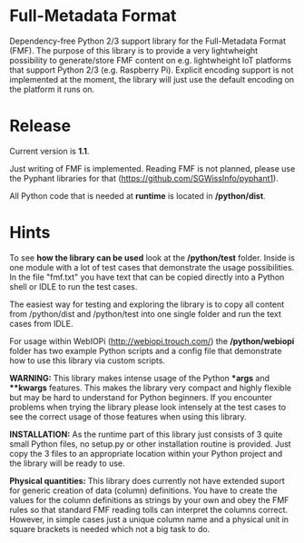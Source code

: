 # Full-Metadata Format
Dependency-free Python 2/3 support library for the Full-Metadata Format (FMF). The purpose of this library is to provide a very lightwheight possibility to generate/store FMF content on e.g. lightwheight IoT platforms that support Python 2/3 (e.g. Raspberry Pi). Explicit encoding support is not implemented at the moment, the library will just use the default encoding on the platform it runs on.

# Release
Current version is **1.1**.

Just writing of FMF is implemented. Reading FMF is not planned, please use the Pyphant libraries for that (https://github.com/SGWissInfo/pyphant1).

All Python code that is needed at **runtime** is located in **/python/dist**.

# Hints
To see **how the library can be used** look at the **/python/test** folder. Inside is one module with 
a lot of test cases that demonstrate the usage possibilities. In the file "fmf.txt" you have 
text that can be copied directly into a Python shell or IDLE to run the test cases.

The easiest way for testing and exploring the library is to copy all content from /python/dist 
and /python/test into one single folder and run the text cases from IDLE.

For usage within WebIOPi (http://webiopi.trouch.com/) the **/python/webiopi** folder has two example Python scripts and a config file that demonstrate how to use this library via custom scripts.

**WARNING:** This library makes intense usage of the Python **\*args** and **\*\*kwargs** features.
This makes the library very compact and highly flexible but may be hard to understand for Python beginners.
If you encounter problems when trying the library please look intensely at the test cases to see the 
correct usage of those features when using this library.

**INSTALLATION:** As the runtime part of this library just consists of 3 quite small Python files, no setup.py or other 
installation routine is provided. Just copy the 3 files to an appropriate location within your Python 
project and the library will be ready to use.

**Physical quantities:** This library does currently not have extended suport for generic creation of data (column) definitions. You have to create the values for the column definitions as strings by your own and obey the FMF rules so that standard FMF reading tolls can interpret the columns correct. However, in simple cases just a unique column name and a physical unit in square brackets is needed which not a big task to do.


